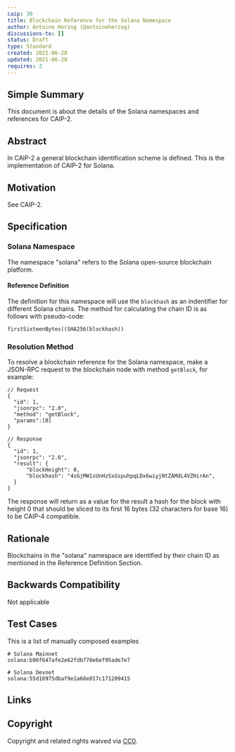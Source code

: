 ```yaml
---
caip: 30
title: Blockchain Reference for the Solana Namespace
author: Antoine Herzog (@antoineherzog)
discussions-to: []
status: Draft
type: Standard
created: 2021-06-28
updated: 2021-06-28
requires: 2
---
```


## Simple Summary

This document is about the details of the Solana namespaces and references for CAIP-2.

## Abstract

In CAIP-2 a general blockchain identification scheme is defined. This is the
implementation of CAIP-2 for Solana.

## Motivation

See CAIP-2.

## Specification

### Solana Namespace

The namespace "solana" refers to the Solana open-source blockchain platform.

#### Reference Definition

The definition for this namespace will use the `blockhash` as an indentifier for different Solana chains.
The method for calculating the chain ID is as follows with pseudo-code:

```
firstSixteenBytes((SHA256(blockhash))
```

### Resolution Method

To resolve a blockchain reference for the Solana namespace, make a JSON-RPC request to the blockchain node with method `getBlock`, for example:

```jsonc
// Request
{
  "id": 1,
  "jsonrpc": "2.0",
  "method": "getBlock",
  "params":[0]
}

// Response
{
  "id": 1,
  "jsonrpc": "2.0",
  "result": {
      "blockHeight": 0,
      "blockhash": "4sGjMW1sUnHzSxGspuhpqLDx6wiyjNtZAMdL4VZHirAn",
  }
}
```

The response will return as a value for the result a hash for the block with height 0 that should be sliced to its first 16 bytes (32 characters for base 16) to be CAIP-4 compatible.


## Rationale

Blockchains in the "solana" namespace are identified by their chain ID as mentioned in the Reference Definition Section.

## Backwards Compatibility

Not applicable

## Test Cases

This is a list of manually composed examples

```
# Solana Mainnet
solana:b96f647afe2e62fdb778e6ef95ade7e7

# Solana Devnet
solana:55d16975dbaf9e1a68e017c171209415
```

## Links


## Copyright

Copyright and related rights waived via [CC0](https://creativecommons.org/publicdomain/zero/1.0/).